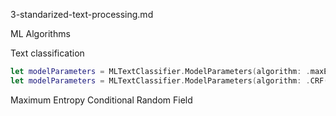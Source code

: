 3-standarized-text-processing.md




ML Algorithms

Text classification
 
```swift
let modelParameters = MLTextClassifier.ModelParameters(algorithm: .maxEnt(version: 1))
let modelParameters = MLTextClassifier.ModelParameters(algorithm: .CRF(version: 1))
```

Maximum Entropy Conditional Random Field


